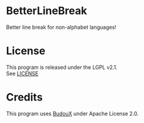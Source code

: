 # BetterLineBreak

Better line break for non-alphabet languages!

# License

This program is released under the LGPL v2.1.  
See [LICENSE](/LICENSE)

# Credits 

This program uses [BudouX](https://github.com/google/budoux) under Apache License 2.0.
